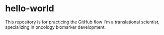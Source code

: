 # hello-world
This repository is for practicing the GitHub flow
I'm a translational scientist, specializing in oncology biomarker development. 

